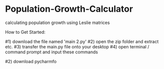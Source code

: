 # Population-Growth-Calculator
calculating population growth using Leslie matrices 

How to Get Started: 

#1) download the file named 'main 2.py' 
#2) open the zip folder and extract etc. 
#3) transfer the main.py file onto your desktop 
#4) open terminal / command prompt and input these commands 

#2) download pycharmfo
